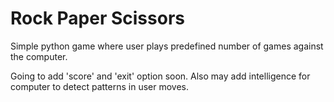 # Rock Paper Scissors

Simple python game where user plays predefined number of games against the computer.

Going to add 'score' and 'exit' option soon. Also may add intelligence for computer to detect patterns in user moves.
